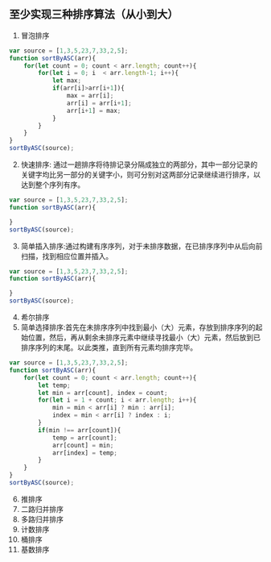 ## 至少实现三种排序算法（从小到大）

1.  冒泡排序
```javascript
var source = [1,3,5,23,7,33,2,5];
function sortByASC(arr){
    for(let count = 0; count < arr.length; count++){
        for(let i = 0; i  < arr.length-1; i++){
            let max;
            if(arr[i]>arr[i+1]){
                max = arr[i];
                arr[i] = arr[i+1];
                arr[i+1] = max;
            }
        }
    }
}
sortByASC(source);
```
2.  快速排序: 通过一趟排序将待排记录分隔成独立的两部分，其中一部分记录的关键字均比另一部分的关键字小，则可分别对这两部分记录继续进行排序，以达到整个序列有序。
```javascript
var source = [1,3,5,23,7,33,2,5];
function sortByASC(arr){

}
sortByASC(source);
```
3.  简单插入排序:通过构建有序序列，对于未排序数据，在已排序序列中从后向前扫描，找到相应位置并插入。
```javascript
var source = [1,3,5,23,7,33,2,5];
function sortByASC(arr){

}
sortByASC(source);
```
4.  希尔排序
5.  简单选择排序:首先在未排序序列中找到最小（大）元素，存放到排序序列的起始位置，然后，再从剩余未排序元素中继续寻找最小（大）元素，然后放到已排序序列的末尾。以此类推，直到所有元素均排序完毕。
```javascript
var source = [1,3,5,23,7,33,2,5];
function sortByASC(arr){
    for(let count = 0; count < arr.length; count++){
        let temp;
        let min = arr[count], index = count;
        for(let i = 1 + count; i < arr.length; i++){
            min = min < arr[i] ? min : arr[i];
            index = min < arr[i] ? index : i;
        }
        if(min !== arr[count]){
            temp = arr[count];
            arr[count] = min;
            arr[index] = temp;
        }
    }
}
sortByASC(source);
```
6.  推排序
7.  二路归并排序
8.  多路归并排序
9.  计数排序
10. 桶排序
11. 基数排序
